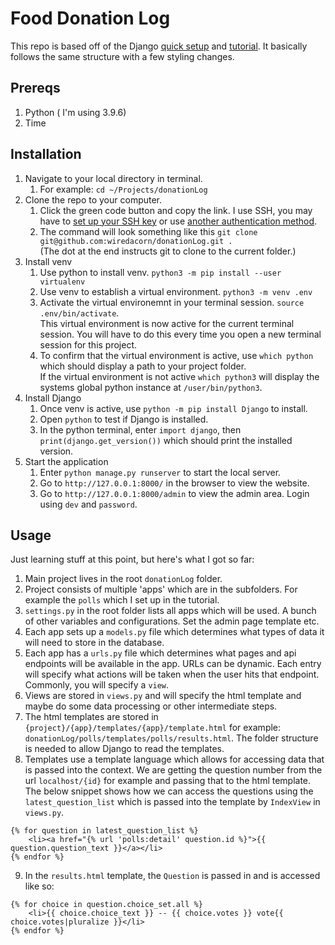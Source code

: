 # Food Donation Log

This repo is based off of the Django [quick setup](https://docs.djangoproject.com/en/4.1/intro/install/) and [tutorial](https://docs.djangoproject.com/en/4.1/intro/tutorial01/). It basically follows the same structure with a few styling changes.

## Prereqs

1. Python ( I'm using 3.9.6)
2. Time

## Installation

1. Navigate to your local directory in terminal.
    1. For example: ```cd ~/Projects/donationLog```
2. Clone the repo to your computer.
    1. Click the green code button and copy the link. I use SSH, you may have to [set up your SSH key](https://docs.github.com/en/authentication/connecting-to-github-with-ssh/generating-a-new-ssh-key-and-adding-it-to-the-ssh-agent) or use [another authentication method](https://docs.github.com/en/authentication). 
    2. The command will look something like this ```git clone git@github.com:wiredacorn/donationLog.git .``` <br>(The dot at the end instructs git to clone to the current folder.)
2. Install venv
    1. Use python to install venv. ```python3 -m pip install --user virtualenv```
    2. Use venv to establish a virtual environment. ```python3 -m venv .env```
    3. Activate the virtual environemnt in your terminal session. ```source .env/bin/activate```. <br>This virtual environment is now active for the current terminal session. You will have to do this every time you open a new terminal session for this project.
    4. To confirm that the virtual environment is active, use ```which python``` which should display a path to your project folder. <br>If the virtual environment is not active ```which python3``` will display the systems global python instance at ```/user/bin/python3```.
3. Install Django
    1. Once venv is active, use ```python -m pip install Django``` to install.
    2. Open ```python``` to test if Django is installed.
    3. In the python terminal, enter ```import django```, then ```print(django.get_version())``` which should print the installed version.
4. Start the application
    1. Enter ```python manage.py runserver``` to start the local server.
    2. Go to ```http://127.0.0.1:8000/``` in the browser to view the website.
    3. Go to ```http://127.0.0.1:8000/admin``` to view the admin area. Login using ```dev``` and ```password```.


## Usage

Just learning stuff at this point, but here's what I got so far:

1. Main project lives in the root ```donationLog``` folder.
2. Project consists of multiple 'apps' which are in the subfolders. For example the ```polls``` which I set up in the tutorial.
3. ```settings.py``` in the root folder lists all apps which will be used. A bunch of other variables and configurations. Set the admin page template etc.
4. Each app sets up a ```models.py``` file which determines what types of data it will need to store in the database.
5. Each app has a ```urls.py``` file which determines what pages and api endpoints will be available in the app. URLs can be dynamic. Each entry will specify what actions will be taken when the user hits that endpoint. Commonly, you will specify a ```view```.
6. Views are stored in ```views.py``` and will specify the html template and maybe do some data processing or other intermediate steps.
7. The html templates are stored in ```{project}/{app}/templates/{app}/template.html``` for example: ```donationLog/polls/templates/polls/results.html```. The folder structure is needed to allow Django to read the templates.
8. Templates use a template language which allows for accessing data that is passed into the context. We are getting the question number from the url ```localhost/{id}``` for example and passing that to the html template. The below snippet shows how we can access the questions using the ```latest_question_list``` which is passed into the template by ```IndexView``` in ```views.py```.

```
{% for question in latest_question_list %}
    <li><a href="{% url 'polls:detail' question.id %}">{{ question.question_text }}</a></li>
{% endfor %}
```

9. In the ```results.html``` template, the ```Question``` is passed in and is accessed like so:
```
{% for choice in question.choice_set.all %}
    <li>{{ choice.choice_text }} -- {{ choice.votes }} vote{{ choice.votes|pluralize }}</li>
{% endfor %}
```